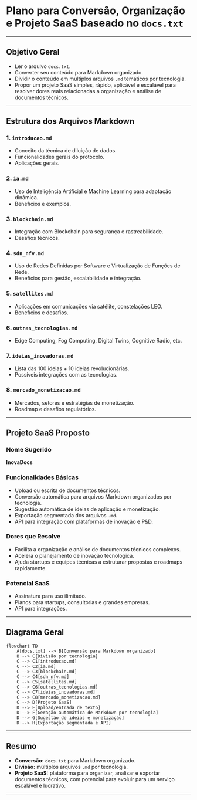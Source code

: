 # Plano para Conversão, Organização e Projeto SaaS baseado no `docs.txt`

---

## Objetivo Geral

- Ler o arquivo `docs.txt`.
- Converter seu conteúdo para Markdown organizado.
- Dividir o conteúdo em múltiplos arquivos `.md` temáticos por tecnologia.
- Propor um projeto SaaS simples, rápido, aplicável e escalável para resolver dores reais relacionadas a organização e análise de documentos técnicos.

---

## Estrutura dos Arquivos Markdown

### 1. `introducao.md`
- Conceito da técnica de diluição de dados.
- Funcionalidades gerais do protocolo.
- Aplicações gerais.

### 2. `ia.md`
- Uso de Inteligência Artificial e Machine Learning para adaptação dinâmica.
- Benefícios e exemplos.

### 3. `blockchain.md`
- Integração com Blockchain para segurança e rastreabilidade.
- Desafios técnicos.

### 4. `sdn_nfv.md`
- Uso de Redes Definidas por Software e Virtualização de Funções de Rede.
- Benefícios para gestão, escalabilidade e integração.

### 5. `satellites.md`
- Aplicações em comunicações via satélite, constelações LEO.
- Benefícios e desafios.

### 6. `outras_tecnologias.md`
- Edge Computing, Fog Computing, Digital Twins, Cognitive Radio, etc.

### 7. `ideias_inovadoras.md`
- Lista das 100 ideias + 10 ideias revolucionárias.
- Possíveis integrações com as tecnologias.

### 8. `mercado_monetizacao.md`
- Mercados, setores e estratégias de monetização.
- Roadmap e desafios regulatórios.

---

## Projeto SaaS Proposto

### Nome Sugerido
**InovaDocs**

### Funcionalidades Básicas
- Upload ou escrita de documentos técnicos.
- Conversão automática para arquivos Markdown organizados por tecnologia.
- Sugestão automática de ideias de aplicação e monetização.
- Exportação segmentada dos arquivos `.md`.
- API para integração com plataformas de inovação e P&D.

### Dores que Resolve
- Facilita a organização e análise de documentos técnicos complexos.
- Acelera o planejamento de inovação tecnológica.
- Ajuda startups e equipes técnicas a estruturar propostas e roadmaps rapidamente.

### Potencial SaaS
- Assinatura para uso ilimitado.
- Planos para startups, consultorias e grandes empresas.
- API para integrações.

---

## Diagrama Geral

```mermaid
flowchart TD
    A[docs.txt] --> B[Conversão para Markdown organizado]
    B --> C{Divisão por tecnologia}
    C --> C1[introducao.md]
    C --> C2[ia.md]
    C --> C3[blockchain.md]
    C --> C4[sdn_nfv.md]
    C --> C5[satellites.md]
    C --> C6[outras_tecnologias.md]
    C --> C7[ideias_inovadoras.md]
    C --> C8[mercado_monetizacao.md]
    C --> D[Projeto SaaS]
    D --> E[Upload/entrada de texto]
    D --> F[Geração automática de Markdown por tecnologia]
    D --> G[Sugestão de ideias e monetização]
    D --> H[Exportação segmentada e API]
```

---

## Resumo

- **Conversão:** `docs.txt` para Markdown organizado.
- **Divisão:** múltiplos arquivos `.md` por tecnologia.
- **Projeto SaaS:** plataforma para organizar, analisar e exportar documentos técnicos, com potencial para evoluir para um serviço escalável e lucrativo.

---